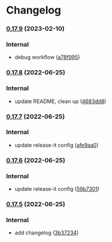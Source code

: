 # Changelog

### [0.17.9](https://github.com/benyap/github-actions-test/compare/0.17.8...0.17.9) (2023-02-10)


### Internal

* debug workflow ([a78f995](https://github.com/benyap/github-actions-test/commit/a78f9957c07461fcf063674b367458cb3d01a8d6))

### [0.17.8](https://github.com/benyap/github-actions-test/compare/0.17.7...0.17.8) (2022-06-25)


### Internal

* update README, clean up ([4683dd8](https://github.com/benyap/github-actions-test/commit/4683dd8023a6366891b248b93281696c04255e8a))

### [0.17.7](https://github.com/benyap/github-actions-test/compare/0.17.6...0.17.7) (2022-06-25)


### Internal

* update release-it config ([afe9aa0](https://github.com/benyap/github-actions-test/commit/afe9aa0c5f5fd3b65174a46f79a7716dab03e301))

### [0.17.6](https://github.com/benyap/github-actions-test/compare/0.17.5...0.17.6) (2022-06-25)


### Internal

* update release-it config ([59b7301](https://github.com/benyap/github-actions-test/commit/59b7301654f0e682b042303c5537ae0457f58068))

### [0.17.5](https://github.com/benyap/github-actions-test/compare/0.17.4...0.17.5) (2022-06-25)


### Internal

* add changelog ([3b37234](https://github.com/benyap/github-actions-test/commit/3b37234b14a0522e5c08aec4e4450d23ed59e314))